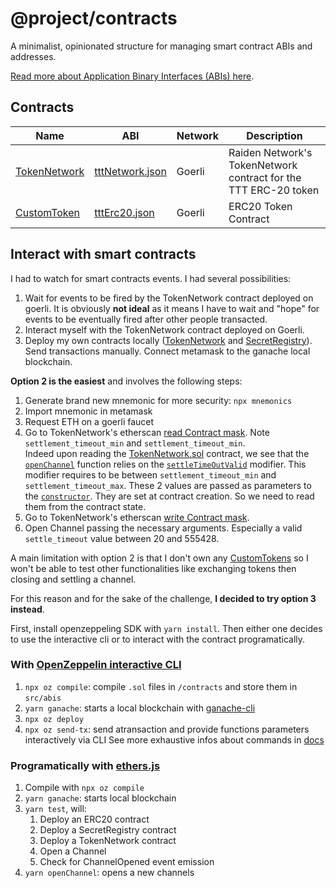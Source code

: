 # @project/contracts

A minimalist, opinionated structure for managing smart contract ABIs and addresses.<br/>

[Read more about Application Binary Interfaces (ABIs) here](https://ethereum.stackexchange.com/questions/234/what-is-an-abi-and-why-is-it-needed-to-interact-with-contracts).

## Contracts

|Name|ABI|Network|Description|
|--|--|--|--|
|[TokenNetwork](https://goerli.etherscan.io/address/0x3EA2a1fED7FdEf300DA19E97092Ce8FdF8bf66A3)|[tttNetwork.json](./packages/contracts/src/abi/tttNetwork.json)|Goerli|Raiden Network's TokenNetwork contract for the TTT ERC-20 token
|[CustomToken](https://goerli.etherscan.io/address/0x59105441977ecd9d805a4f5b060e34676f50f806)|[tttErc20.json](./packages/contracts/src/abi/tttErc20.json)|Goerli|ERC20 Token Contract|

## Interact with smart contracts
I had to watch for smart contracts events. I had several possibilities:
1. Wait for events to be fired by the TokenNetwork contract deployed on goerli. It is obviously **not ideal** as it means I have to wait and "hope" for events to be eventually fired after other people transacted.
2. Interact myself with the TokenNetwork contract deployed on Goerli.
3. Deploy my own contracts locally ([TokenNetwork](./contracts/TokenNetwork.sol) and [SecretRegistry](./contracts/SecretRegistry.sol)). Send transactions manually. Connect metamask to the ganache local blockchain.

**Option 2 is the easiest** and involves the following steps:
1. Generate brand new mnemonic for more security: `npx mnemonics`
2. Import mnemonic in metamask
3. Request ETH on a goerli faucet
3. Go to TokenNetwork's etherscan [read Contract mask](https://goerli.etherscan.io/address/0x3EA2a1fED7FdEf300DA19E97092Ce8FdF8bf66A3#readContract). Note `settlement_timeout_min` and `settlement_timeout_min`.  
Indeed upon reading the [TokenNetwork.sol](https://github.com/raiden-network/raiden-contracts/blob/master/raiden_contracts/data/source/raiden/TokenNetwork.sol) contract, we see that the [`openChannel`](https://github.com/raiden-network/raiden-contracts/blob/master/raiden_contracts/data/source/raiden/TokenNetwork.sol#L276) function relies on the [`settleTimeOutValid`](https://github.com/raiden-network/raiden-contracts/blob/master/raiden_contracts/data/source/raiden/TokenNetwork.sol#L208) modifier. This modifier requires to be between `settlement_timeout_min` and `settlement_timeout_max`. These 2 values are passed as parameters to the [`constructor`](https://github.com/raiden-network/raiden-contracts/blob/master/raiden_contracts/data/source/raiden/TokenNetwork.sol#L226). They are set at contract creation. So we need to read them from the contract state.
4. Go to TokenNetwork's etherscan [write Contract mask](https://goerli.etherscan.io/address/0x3EA2a1fED7FdEf300DA19E97092Ce8FdF8bf66A3#writeContract).
5. Open Channel passing the necessary arguments. Especially a valid `settle_timeout` value between 20 and 555428.

A main limitation with option 2 is that I don't own any [CustomTokens](https://goerli.etherscan.io/address/0x59105441977ecd9d805a4f5b060e34676f50f806) so I won't be able to test other functionalities like exchanging tokens then closing and settling a channel.  

For this reason and for the sake of the challenge, **I decided to try option 3 instead**.  

First, install openzeppeling SDK with `yarn install`. Then either one decides to use the interactive cli or to interact with the contract programatically.
### With [OpenZeppelin interactive CLI](https://docs.openzeppelin.com/cli/2.8/commands)
1. `npx oz compile`: compile `.sol` files in `/contracts` and store them in `src/abis`
2. `yarn ganache`: starts a local blockchain with [ganache-cli](https://github.com/trufflesuite/ganache-cli)
2. `npx oz deploy`
3. `npx oz send-tx`: send atransaction and provide functions parameters interactively via CLI
See more exhaustive infos about commands in [docs](https://docs.openzeppelin.com/cli/2.8/commands)

### Programatically with [ethers.js](https://docs.ethers.io/v5/)
1. Compile with `npx oz compile`
2. `yarn ganache`: starts local blockchain
2. `yarn test`, will:
    1. Deploy an ERC20 contract
    2. Deploy a SecretRegistry contract
    3. Deploy a TokenNetwork contract
    4. Open a Channel
    5. Check for ChannelOpened event emission
3. `yarn openChannel`: opens a new channels


